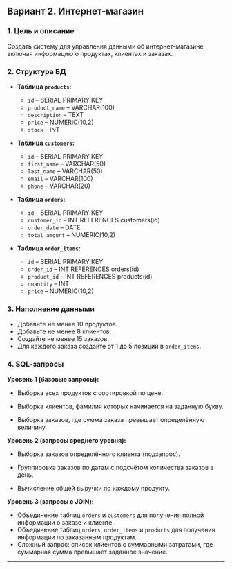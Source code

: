 
## Вариант 2. Интернет-магазин

### 1. Цель и описание
Создать систему для управления данными об интернет-магазине, включая информацию о продуктах, клиентах и заказах.

### 2. Структура БД
- **Таблица `products`:**
    - `id` – SERIAL PRIMARY KEY
    - `product_name` – VARCHAR(100)
    - `description` – TEXT
    - `price` – NUMERIC(10,2)
    - `stock` – INT

- **Таблица `customers`:**
    - `id` – SERIAL PRIMARY KEY
    - `first_name` – VARCHAR(50)
    - `last_name` – VARCHAR(50)
    - `email` – VARCHAR(100)
    - `phone` – VARCHAR(20)

- **Таблица `orders`:**
    - `id` – SERIAL PRIMARY KEY
    - `customer_id` – INT REFERENCES customers(id)
    - `order_date` – DATE
    - `total_amount` – NUMERIC(10,2)

- **Таблица `order_items`:**
    - `id` – SERIAL PRIMARY KEY
    - `order_id` – INT REFERENCES orders(id)
    - `product_id` – INT REFERENCES products(id)
    - `quantity` – INT
    - `price` – NUMERIC(10,2)

### 3. Наполнение данными
- Добавьте не менее 10 продуктов.
- Добавьте не менее 8 клиентов.
- Создайте не менее 15 заказов.
- Для каждого заказа создайте от 1 до 5 позиций в `order_items`.

### 4. SQL‑запросы

**Уровень 1 (базовые запросы):**
- Выборка всех продуктов с сортировкой по цене.
- Выборка клиентов, фамилия которых начинается на заданную букву.
  
- Выборка заказов, где сумма заказа превышает определённую величину.
  

**Уровень 2 (запросы среднего уровня):**
- Выборка заказов определённого клиента (подзапрос).
  
- Группировка заказов по датам с подсчётом количества заказов в день. 
- Вычисление общей выручки по каждому продукту.

**Уровень 3 (запросы с JOIN):**
- Объединение таблиц `orders` и `customers` для получения полной информации о заказе и клиенте.
- Объединение таблиц `orders`, `order_items` и `products` для получения информации по заказанным продуктам.
- Сложный запрос: список клиентов с суммарными затратами, где суммарная сумма превышает заданное значение.

---